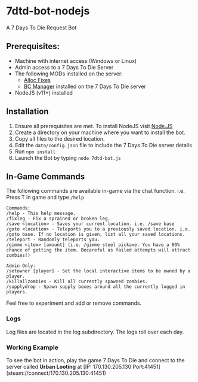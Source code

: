 # 7dtd-bot-nodejs
A 7 Days To Die Request Bot

## Prerequisites:
- Machine with internet access (Windows or Linux)
- Admin access to a 7 Days To Die Server
- The following MODs installed on the server:
  - [Alloc Fixes](https://7dtd.illy.bz/wiki/Server%20fixes)
  - [BC Manager](https://7daystodie.com/forums/showthread.php?57569-Bad-Company-Manager-(ApiMod-for-Servers)) installed on the 7 Days To Die server
- NodeJS (v11+) installed

## Installation
1. Ensure all prerequisites are met. To install NodeJS visit [Node.JS](https://nodejs.org/)
2. Create a directory on your machine where you want to install the bot.
3. Copy all files to the desired location.
4. Edit the `data/config.json` file to include the 7 Days To Die server details
5. Run `npm install`
6. Launch the Bot by typing `node 7dtd-bot.js`

## In-Game Commands
The following commands are available in-game via the chat function. i.e. Press T in game and type `/help`
```
Commands:
/help - This help message.
/fixleg - Fix a sprained or broken leg.
/save <location> - Saves your current location. i.e. /save base
/goto <location> - Teleports you to a previously saved location. i.e. /goto base. If no location is given, list all your saved locations.
/teleport - Randomly teleports you.
/gimme <item> [amount] (i.e. /gimme steel pickaxe. You have a 80% chance of getting the item. Becareful as failed attempts will attract zombies!)

Admin Only:
/setowner [player] - Set the local interactive items to be owned by a player.
/killallzombies - Kill all currently spawned zombies.
/supplydrop - Spawn supply boxes around all the currently logged in players.
```
Feel free to experiment and add or remove commands.

### Logs
Log files are located in the log subdirectory. The logs roll over each day.

### Working Example
To see the bot in action, play the game 7 Days To Die and connect to the server called **Urban Looting** at [IP: 170.130.205.130 Port:41451] (steam://connect/170.130.205.130:41451)
